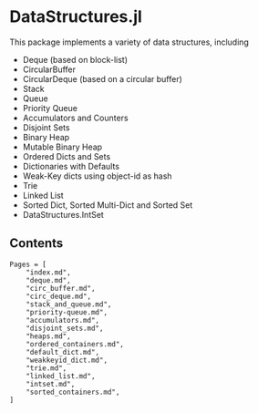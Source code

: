 # DataStructures.jl

This package implements a variety of data structures, including

-   Deque (based on block-list)
-   CircularBuffer
-   CircularDeque (based on a circular buffer)
-   Stack
-   Queue
-   Priority Queue
-   Accumulators and Counters
-   Disjoint Sets
-   Binary Heap
-   Mutable Binary Heap
-   Ordered Dicts and Sets
-   Dictionaries with Defaults
-   Weak-Key dicts using object-id as hash
-   Trie
-   Linked List
-   Sorted Dict, Sorted Multi-Dict and Sorted Set
-   DataStructures.IntSet

## Contents

```@contents
Pages = [
    "index.md",
    "deque.md",
    "circ_buffer.md",
    "circ_deque.md",
    "stack_and_queue.md",
    "priority-queue.md",
    "accumulators.md",
    "disjoint_sets.md",
    "heaps.md",
    "ordered_containers.md",
    "default_dict.md",
    "weakkeyid_dict.md",
    "trie.md",
    "linked_list.md",
    "intset.md",
    "sorted_containers.md",
]
```
